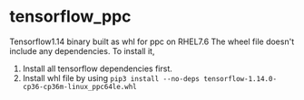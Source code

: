 # tensorflow_ppc
Tensorflow1.14 binary built as whl for ppc on RHEL7.6
The wheel file doesn't include any dependencies.
To install it, 
1. Install all tensorflow dependencies first.
2. Install whl file by using `pip3 install --no-deps tensorflow-1.14.0-cp36-cp36m-linux_ppc64le.whl`
